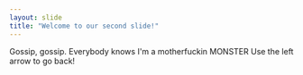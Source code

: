 ```yaml
---
layout: slide
title: "Welcome to our second slide!"
---
```

Gossip, gossip. Everybody knows I'm a motherfuckin MONSTER
Use the left arrow to go back!
